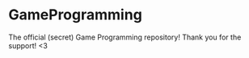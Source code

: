 # GameProgramming
The official (secret) Game Programming repository! Thank you for the support! &lt;3
